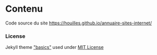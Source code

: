 # Contenu
Code source du site https://houilles.github.io/annuaire-sites-internet/

### License
Jekyll theme ["basics"](https://github.com/getmicah/blog) used under [MIT License](https://raw.githubusercontent.com/getmicah/getmicah.github.io/master/LICENSE)

